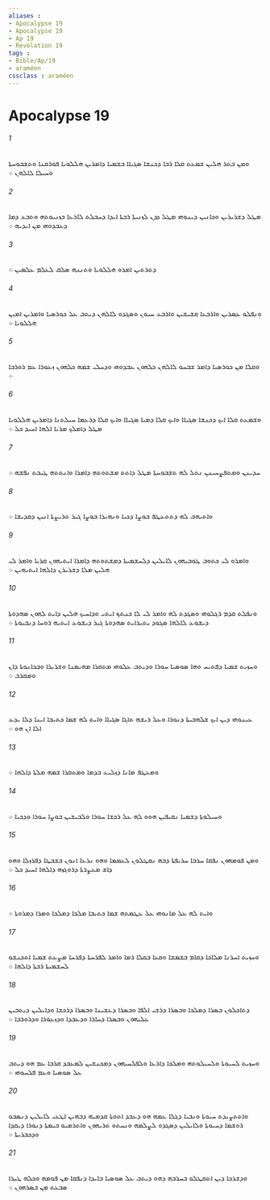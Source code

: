 ```yaml
---
aliases : 
- Apocalypse 19
- Apocalypse 19
- Ap 19
- Revelation 19
tags : 
- Bible/Ap/19
- araméen
cssclass : araméen
---
```


# Apocalypse 19

###### 1
ܘܡܢ ܒܬܪ ܗܠܝܢ ܫܡܥܬ ܩܠܐ ܪܒܐ ܕܟܢܫܐ ܤܓܝܐܐ ܒܫܡܝܐ ܕܐܡܪܝܢ ܗܠܠܘܝܐ ܦܘܪܩܢܐ ܘܬܫܒܘܚܬܐ ܘܚܝܠܐ ܠܐܠܗܢ ܀
###### 2
ܡܛܠ ܕܫܪܝܪܝܢ ܘܟܐܢܝܢ ܕܝܢܘܗܝ ܡܛܠ ܕܕܢ ܠܙܢܝܬܐ ܪܒܬܐ ܐܝܕܐ ܕܚܒܠܬ ܠܐܪܥܐ ܒܙܢܝܘܬܗ ܘܬܒܥ ܕܡܐ ܕܥܒܕܘܗܝ ܡܢ ܐܝܕܝܗ ܀
###### 3
ܕܬܪܬܝܢ ܐܡܪܘ ܗܠܠܘܝܐ ܘܬܢܢܗ ܤܠܩ ܠܥܠܡ ܥܠܡܝܢ ܀
###### 4
ܘܢܦܠܘ ܥܤܪܝܢ ܘܐܪܒܥܐ ܩܫܝܫܝܢ ܘܐܪܒܥ ܚܝܘܢ ܘܤܓܕܘ ܠܐܠܗܢ ܕܝܬܒ ܥܠ ܟܘܪܤܝܐ ܘܐܡܪܝܢ ܐܡܝܢ ܗܠܠܘܝܐ ܀
###### 5
ܘܩܠܐ ܡܢ ܟܘܪܤܝܐ ܕܐܡܪ ܫܒܚܘ ܠܐܠܗܢ ܟܠܗܘܢ ܥܒܕܘܗܝ ܘܕܚܠܝ ܫܡܗ ܟܠܗܘܢ ܙܥܘܪܐ ܥܡ ܪܘܪܒܐ ܀
###### 6
ܘܫܡܥܬ ܩܠܐ ܐܝܟ ܕܟܢܫܐ ܤܓܝܐܐ ܘܐܝܟ ܩܠܐ ܕܡܝܐ ܤܓܝܐܐ ܘܐܝܟ ܩܠܐ ܕܪܥܡܐ ܚܝܠܬܢܐ ܕܐܡܪܝܢ ܗܠܠܘܝܐ ܡܛܠ ܕܐܡܠܟ ܡܪܝܐ ܐܠܗܐ ܐܚܝܕ ܟܠ ܀
###### 7
ܚܕܝܢܢ ܘܡܬܦܨܚܝܢܢ ܢܬܠ ܠܗ ܬܫܒܘܚܬܐ ܡܛܠ ܕܐܬܬ ܡܫܬܘܬܗ ܕܐܡܪܐ ܘܐܢܬܬܗ ܛܝܒܬ ܢܦܫܗ ܀
###### 8
ܘܐܬܝܗܒ ܠܗ ܕܬܬܥܛܦ ܒܘܨܐ ܕܟܝܐ ܘܢܗܝܪܐ ܒܘܨܐ ܓܝܪ ܬܪܝܨܬܐ ܐܢܝܢ ܕܩܕܝܫܐ ܀
###### 9
ܘܐܡܪܘ ܠܝ ܟܬܘܒ ܛܘܒܝܗܘܢ ܠܐܝܠܝܢ ܕܠܚܫܡܝܬܐ ܕܡܫܬܘܬܗ ܕܐܡܪܐ ܐܝܬܝܗܘܢ ܩܪܝܐ ܘܐܡܪ ܠܝ ܗܠܝܢ ܡܠܐ ܕܫܪܝܪܢ ܕܐܠܗܐ ܐܝܬܝܗܝܢ ܀
###### 10
ܘܢܦܠܬ ܩܕܡ ܪܓܠܘܗܝ ܘܤܓܕܬ ܠܗ ܘܐܡܪ ܠܝ ܠܐ ܟܢܬܟ ܐܝܬܝ ܘܕܐܚܝܟ ܗܠܝܢ ܕܐܝܬ ܠܗܘܢ ܤܗܕܘܬܐ ܕܝܫܘܥ ܠܐܠܗܐ ܤܓܘܕ ܝܬܝܪܐܝܬ ܤܗܕܘܬܐ ܓܝܪ ܕܝܫܘܥ ܐܝܬܝܗ ܪܘܚܐ ܕܢܒܝܘܬܐ ܀
###### 11
ܘܚܙܝܬ ܫܡܝܐ ܕܦܬܝܚ ܘܗܐ ܤܘܤܝܐ ܚܘܪܐ ܘܕܝܬܒ ܥܠܘܗܝ ܡܬܩܪܐ ܡܗܝܡܢܐ ܘܫܪܝܪܐ ܘܒܟܐܢܘܬܐ ܕܐܢ ܘܡܩܪܒ ܀
###### 12
ܥܝܢܘܗܝ ܕܝܢ ܐܝܟ ܫܠܗܒܝܬܐ ܕܢܘܪܐ ܘܥܠ ܪܝܫܗ ܬܐܓܐ ܤܓܝܐܐ ܘܐܝܬ ܠܗ ܫܡܐ ܟܬܝܒܐ ܐܝܢܐ ܕܠܐ ܝܕܥ ܐܠܐ ܐܢ ܗܘ ܀
###### 13
ܘܡܥܛܦ ܡܐܢܐ ܕܙܠܝܥ ܒܕܡܐ ܘܡܬܩܪܐ ܫܡܗ ܡܠܬܐ ܕܐܠܗܐ ܀
###### 14
ܘܚܝܠܘܬܐ ܕܫܡܝܐ ܢܩܝܦܝܢ ܗܘܘ ܠܗ ܥܠ ܪܟܫܐ ܚܘܪܐ ܘܠܒܝܫܝܢ ܒܘܨܐ ܚܘܪܐ ܘܕܟܝܐ ܀
###### 15
ܘܡܢ ܦܘܡܗܘܢ ܢܦܩܐ ܚܪܒܐ ܚܪܝܦܬܐ ܕܒܗ ܢܩܛܠܘܢ ܠܥܡܡܐ ܘܗܘ ܢܪܥܐ ܐܢܘܢ ܒܫܒܛܐ ܕܦܪܙܠܐ ܘܗܘ ܕܐܫ ܡܥܨܪܬܐ ܕܪܘܓܙܗ ܕܐܠܗܐ ܐܚܝܕ ܟܠ ܀
###### 16
ܘܐܝܬ ܠܗ ܥܠ ܡܐܢܘܗܝ ܥܠ ܥܛܡܬܗ ܫܡܐ ܟܬܝܒܐ ܡܠܟܐ ܕܡܠܟܐ ܘܡܪܐ ܕܡܪܘܬܐ ܀
###### 17
ܘܚܙܝܬ ܐܚܪܢܐ ܡܠܐܟܐ ܕܩܐܡ ܒܫܡܫܐ ܘܩܥܐ ܒܩܠܐ ܪܡܐ ܘܐܡܪ ܠܦܪܚܬܐ ܕܦܪܚܐ ܡܨܥܬ ܫܡܝܐ ܐܬܟܢܫܘ ܠܚܫܡܝܬܐ ܪܒܬܐ ܕܐܠܗܐ ܀
###### 18
ܕܬܐܟܠܘܢ ܒܤܪܐ ܕܡܠܟܐ ܘܒܤܪܐ ܕܪܫܝ ܐܠܦܐ ܘܒܤܪܐ ܕܥܫܝܢܐ ܘܒܤܪܐ ܕܪܟܫܐ ܘܕܐܝܠܝܢ ܕܝܬܒܝܢ ܥܠܝܗܘܢ ܘܒܤܪܐ ܕܚܐܪܐ ܘܕܥܒܕܐ ܘܕܙܥܘܪܐ ܘܕܪܘܪܒܐ ܀
###### 19
ܘܚܙܝܬ ܠܚܝܘܬܐ ܘܠܚܝܠܘܬܗ ܘܡܠܟܐ ܕܐܪܥܐ ܘܠܦܠܚܝܗܘܢ ܕܡܟܢܫܝܢ ܠܡܥܒܕ ܩܪܒܐ ܥܡ ܗܘ ܕܝܬܒ ܥܠ ܤܘܤܝܐ ܘܥܡ ܦܠܚܘܗܝ ܀
###### 20
ܘܐܬܬܨܝܕܬ ܚܝܘܬܐ ܘܢܒܝܐ ܕܓܠܐ ܥܡܗ ܗܘ ܕܥܒܕ ܐܬܘܬܐ ܩܕܡܝܗ ܕܒܗܝܢ ܐܛܥܝ ܠܐܝܠܝܢ ܕܢܤܒܘ ܪܘܫܡܐ ܕܚܝܘܬܐ ܘܠܐܝܠܝܢ ܕܤܓܕܘ ܠܨܠܡܗ ܘܢܚܬܘ ܬܪܝܗܘܢ ܘܐܬܪܡܝܘ ܒܝܡܬܐ ܕܢܘܪܐ ܕܝܩܕܐ ܘܕܟܒܪܝܬܐ ܀
###### 21
ܘܕܫܪܟܐ ܕܝܢ ܐܬܩܛܠܘ ܒܚܪܒܗ ܕܗܘ ܕܝܬܒ ܥܠ ܤܘܤܝܐ ܒܐܝܕܐ ܕܢܦܩܐ ܡܢ ܦܘܡܗ ܘܟܠܗ ܛܝܪܐ ܤܒܥܬ ܡܢ ܒܤܪܗܘܢ ܀
